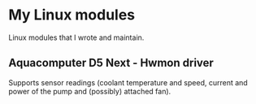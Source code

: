 # My Linux modules
Linux modules that I wrote and maintain.

## Aquacomputer D5 Next - Hwmon driver

Supports sensor readings (coolant temperature and speed, current and power of the pump and (possibly) attached fan).
